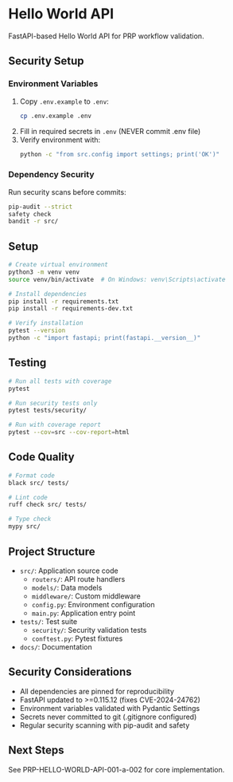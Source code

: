 # Hello World API

FastAPI-based Hello World API for PRP workflow validation.

## Security Setup

### Environment Variables
1. Copy `.env.example` to `.env`:
   ```bash
   cp .env.example .env
   ```
2. Fill in required secrets in `.env` (NEVER commit .env file)
3. Verify environment with:
   ```bash
   python -c "from src.config import settings; print('OK')"
   ```

### Dependency Security
Run security scans before commits:
```bash
pip-audit --strict
safety check
bandit -r src/
```

## Setup

```bash
# Create virtual environment
python3 -m venv venv
source venv/bin/activate  # On Windows: venv\Scripts\activate

# Install dependencies
pip install -r requirements.txt
pip install -r requirements-dev.txt

# Verify installation
pytest --version
python -c "import fastapi; print(fastapi.__version__)"
```

## Testing

```bash
# Run all tests with coverage
pytest

# Run security tests only
pytest tests/security/

# Run with coverage report
pytest --cov=src --cov-report=html
```

## Code Quality

```bash
# Format code
black src/ tests/

# Lint code
ruff check src/ tests/

# Type check
mypy src/
```

## Project Structure

- `src/`: Application source code
  - `routers/`: API route handlers
  - `models/`: Data models
  - `middleware/`: Custom middleware
  - `config.py`: Environment configuration
  - `main.py`: Application entry point
- `tests/`: Test suite
  - `security/`: Security validation tests
  - `conftest.py`: Pytest fixtures
- `docs/`: Documentation

## Security Considerations

- All dependencies are pinned for reproducibility
- FastAPI updated to >=0.115.12 (fixes CVE-2024-24762)
- Environment variables validated with Pydantic Settings
- Secrets never committed to git (.gitignore configured)
- Regular security scanning with pip-audit and safety

## Next Steps

See PRP-HELLO-WORLD-API-001-a-002 for core implementation.
